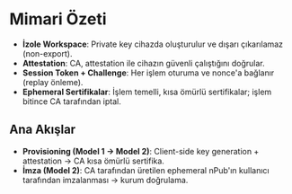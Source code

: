 # Mimari Özeti

- **İzole Workspace**: Private key cihazda oluşturulur ve dışarı çıkarılamaz (non-export).
- **Attestation**: CA, attestation ile cihazın güvenli çalıştığını doğrular.
- **Session Token + Challenge**: Her işlem oturuma ve nonce'a bağlanır (replay önleme).
- **Ephemeral Sertifikalar**: İşlem temelli, kısa ömürlü sertifikalar; işlem bitince CA tarafından iptal.

## Ana Akışlar
- **Provisioning (Model 1 → Model 2)**: Client-side key generation + attestation → CA kısa ömürlü sertifika.
- **İmza (Model 2)**: CA tarafından üretilen ephemeral nPub'ın kullanıcı tarafından imzalanması → kurum doğrulama.
